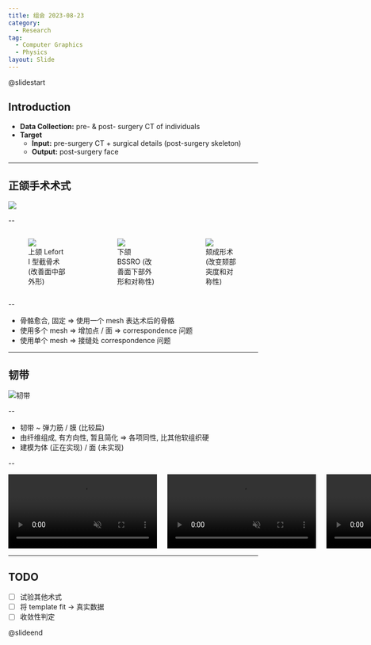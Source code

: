 ```yaml
---
title: 组会 2023-08-23
category:
  - Research
tag:
  - Computer Graphics
  - Physics
layout: Slide
---
```


@slidestart

## Introduction

- **Data Collection:** pre- & post- surgery CT of individuals
- **Target**
  - **Input:** pre-surgery CT + surgical details (post-surgery skeleton)
  - **Output:** post-surgery face

---

## 正颌手术术式

![](https://pic3.zhimg.com/v2-539d53f5846afeb78fd038631b5421fe_b.jpg)

--

<div class="columns">
  <figure>
    <img src="https://pic2.zhimg.com/459ea48e3e975da2bcfda26fa44ac3d9_r.jpg" />
    <figcaption> 上颌 Lefort I 型截骨术 (改善面中部外形) </figcaption>
  </figure>
  <figure>
    <img src="https://pic3.zhimg.com/32b2923cfd69062b3b6e53297b7ddf52_r.jpg" />
    <figcaption> 下颌 BSSRO (改善面下部外形和对称性) </figcaption>
  </figure>
  <figure>
    <img src="https://pic1.zhimg.com/4c6f671d1b7c9990bc328fa74df41c68_r.jpg" />
    <figcaption> 颏成形术 (改变颏部突度和对称性) </figcaption>
  </figure>
</div>

--

- 骨骼愈合, 固定 => 使用一个 mesh 表达术后的骨骼
- 使用多个 mesh => 增加点 / 面 => correspondence 问题
- 使用单个 mesh => 接缝处 correspondence 问题

---

## 韧带

![韧带[^1]](http://5b0988e595225.cdn.sohucs.com/images/20190215/aa8ba4478fa846d79cb8bbcee552b274.jpeg)

[^1]: <https://www.sohu.com/a/294786837_185801>

--

- 韧带 \~ 弹力筋 / 膜 (比较扁)
- 由纤维组成, 有方向性, 暂且简化 => 各项同性, 比其他软组织硬
- 建模为体 (正在实现) / 面 (未实现)

--

<div class="columns">
  <video autoplay controls loop muted>
    <source src="https://cdn.liblaf.me/img/2023/08/31/2023-08-31T172847.mp4" />
  </video>
  <video autoplay controls loop muted>
    <source src="https://cdn.liblaf.me/img/2023/08/31/2023-08-31T173152.mp4" />
  </video>
  <video autoplay controls loop muted>
    <source src="https://cdn.liblaf.me/img/2023/08/31/2023-08-31T173346.mp4" />
  </video>
</div>

---

## TODO

- [ ] 试验其他术式
- [ ] 将 template fit -> 真实数据
- [ ] 收敛性判定

@slideend
